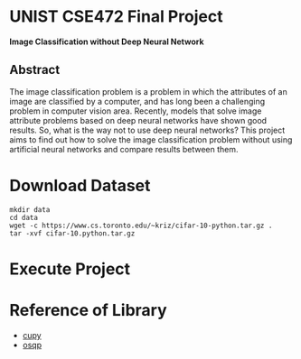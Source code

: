 # UNIST CSE472 Final Project

**Image Classification without Deep Neural Network**

## Abstract

The image classification problem is a problem in which the attributes of an image are classified by a computer, 
and has long been a challenging problem in computer vision area. 
Recently, models that solve image attribute problems based on deep neural networks have shown good results. 
So, what is the way not to use deep neural networks? 
This project aims to find out how to solve the image classification problem without using artificial neural networks and compare results between them.

# Download Dataset

```
mkdir data
cd data
wget -c https://www.cs.toronto.edu/~kriz/cifar-10-python.tar.gz .
tar -xvf cifar-10.python.tar.gz
```

# Execute Project

# Reference of Library

- [cupy](https://cupy.dev/)
- [osqp](https://osqp.org/)